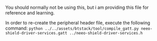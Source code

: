 You should normally not be using this, but i am providing this file for reference and learning.

In order to re-create the peripheral header file, execute the following command:
`python ../../assets/btstack/tool/compile_gatt.py neeo-shield-driver-services.gatt ../neeo-shield-driver-services.h`
